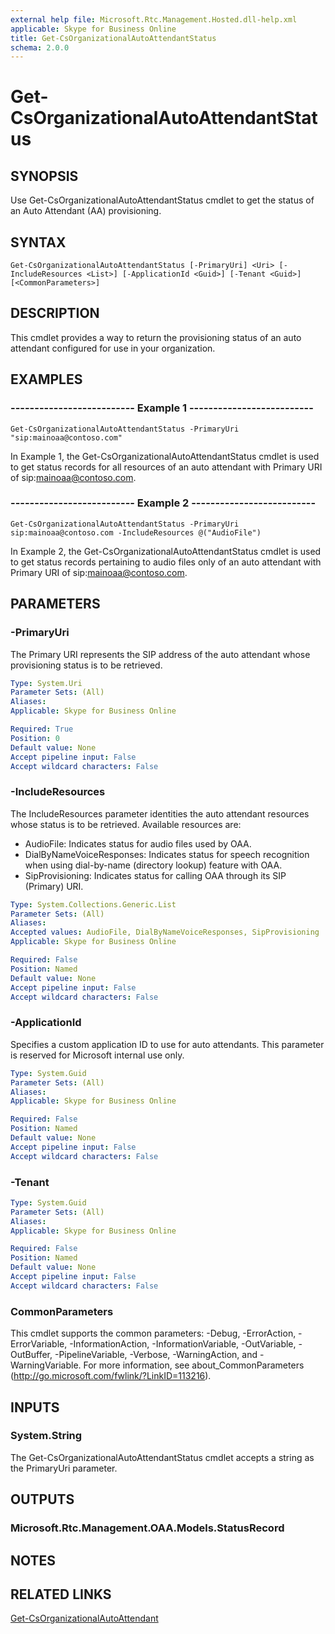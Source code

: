 ```yaml
---
external help file: Microsoft.Rtc.Management.Hosted.dll-help.xml
applicable: Skype for Business Online
title: Get-CsOrganizationalAutoAttendantStatus
schema: 2.0.0
---
```


# Get-CsOrganizationalAutoAttendantStatus

## SYNOPSIS
Use Get-CsOrganizationalAutoAttendantStatus cmdlet to get the status of an Auto Attendant (AA) provisioning.


## SYNTAX

```
Get-CsOrganizationalAutoAttendantStatus [-PrimaryUri] <Uri> [-IncludeResources <List>] [-ApplicationId <Guid>] [-Tenant <Guid>] [<CommonParameters>]
```


## DESCRIPTION
This cmdlet provides a way to return the provisioning status of an auto attendant configured for use in your organization. 


## EXAMPLES

### -------------------------- Example 1 --------------------------
```
Get-CsOrganizationalAutoAttendantStatus -PrimaryUri "sip:mainoaa@contoso.com"
```

In Example 1, the Get-CsOrganizationalAutoAttendantStatus cmdlet is used to get status records for all resources of an auto attendant with Primary URI of sip:mainoaa@contoso.com.

### -------------------------- Example 2 --------------------------
```
Get-CsOrganizationalAutoAttendantStatus -PrimaryUri sip:mainoaa@contoso.com -IncludeResources @("AudioFile")
```

In Example 2, the Get-CsOrganizationalAutoAttendantStatus cmdlet is used to get status records pertaining to audio files only of an auto attendant with Primary URI of sip:mainoaa@contoso.com.

## PARAMETERS

### -PrimaryUri
The Primary URI represents the SIP address of the auto attendant whose provisioning status is to be retrieved.

```yaml
Type: System.Uri
Parameter Sets: (All)
Aliases: 
Applicable: Skype for Business Online

Required: True
Position: 0
Default value: None
Accept pipeline input: False
Accept wildcard characters: False
```

### -IncludeResources
The IncludeResources parameter identities the auto attendant resources whose status is to be retrieved. Available resources are:
- AudioFile: Indicates status for audio files used by OAA.
- DialByNameVoiceResponses: Indicates status for speech recognition when using dial-by-name (directory lookup) feature with OAA.
- SipProvisioning: Indicates status for calling OAA through its SIP (Primary) URI.

```yaml
Type: System.Collections.Generic.List
Parameter Sets: (All)
Aliases: 
Accepted values: AudioFile, DialByNameVoiceResponses, SipProvisioning
Applicable: Skype for Business Online

Required: False
Position: Named
Default value: None
Accept pipeline input: False
Accept wildcard characters: False
```

### -ApplicationId
Specifies a custom application ID to use for auto attendants. This parameter is reserved for Microsoft internal use only.

```yaml
Type: System.Guid
Parameter Sets: (All)
Aliases: 
Applicable: Skype for Business Online

Required: False
Position: Named
Default value: None
Accept pipeline input: False
Accept wildcard characters: False
```

### -Tenant

```yaml
Type: System.Guid
Parameter Sets: (All)
Aliases: 
Applicable: Skype for Business Online

Required: False
Position: Named
Default value: None
Accept pipeline input: False
Accept wildcard characters: False
```

### CommonParameters
This cmdlet supports the common parameters: -Debug, -ErrorAction, -ErrorVariable, -InformationAction, -InformationVariable, -OutVariable, -OutBuffer, -PipelineVariable, -Verbose, -WarningAction, and -WarningVariable. For more information, see about_CommonParameters (http://go.microsoft.com/fwlink/?LinkID=113216).

## INPUTS

### System.String
The Get-CsOrganizationalAutoAttendantStatus cmdlet accepts a string as the PrimaryUri parameter.

## OUTPUTS

### Microsoft.Rtc.Management.OAA.Models.StatusRecord

## NOTES

## RELATED LINKS

[Get-CsOrganizationalAutoAttendant](Get-CsOrganizationalAutoAttendant.md)

